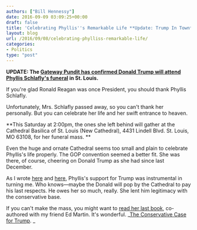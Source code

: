 ```yaml
---
authors: ["Bill Hennessy"]
date: 2016-09-09 03:09:25+00:00
draft: false
title: 'Celebrating Phyllis''s Remarkable Life **Update: Trump In Town**'
layout: blog
url: /2016/09/08/celebrating-phylliss-remarkable-life/
categories:
- Politics
type: "post"
---
```


**UPDATE: The [Gateway Pundit has confirmed Donald Trump will attend Phyllis Schlafly's funeral](https://www.thegatewaypundit.com/2016/09/breaking-donald-trump-attend-phyllis-schlafly-funeral-express-condolences/) in St. Louis.**

If you're glad Ronald Reagan was once President, you should thank Phyllis Schlafly.

Unfortunately, Mrs. Schlafly passed away, so you can't thank her personally. But you can celebrate her life and her swift entrance to heaven.

**This Saturday at 2:00pm, the ones she left behind will gather at the Cathedral Basilica of St. Louis (New Cathedral), 4431 Lindell Blvd. St. Louis, MO 63108, for her funeral mass. **

Even the huge and ornate Cathedral seems too small and plain to celebrate Phyllis's life properly. The GOP convention seemed a better fit. She was there, of course, cheering on Donald Trump as she had since last December.

As I wrote [here](https://hennessysview.com/2015/12/20/its-time-to-choose/) and [here](https://hennessysview.com/2016/09/05/phyllis-schlafly-rip/), Phyllis's support for Trump was instrumental in turning me. Who knows—maybe the Donald will pop by the Cathedral to pay his last respects. He owes her so much, really. She lent him legitimacy with the conservative base.

If you can't make the mass, you might want to [read her last book](https://amzn.to/2c3zrKf), co-authored with my friend Ed Martin. It's wonderful. _[The Conservative Case for Trump](https://amzn.to/2c3zrKf). _


